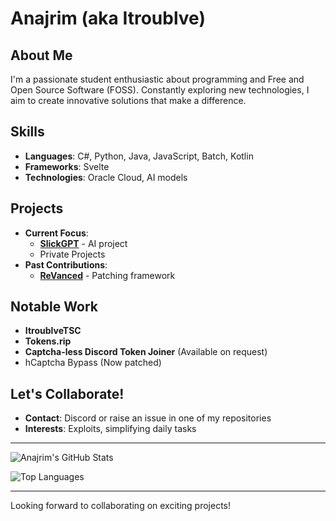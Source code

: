 # Anajrim (aka Itroublve)

## About Me
I'm a passionate student enthusiastic about programming and Free and Open Source Software (FOSS). Constantly exploring new technologies, I aim to create innovative solutions that make a difference.

## Skills
- **Languages**: C#, Python, Java, JavaScript, Batch, Kotlin
- **Frameworks**: Svelte
- **Technologies**: Oracle Cloud, AI models

## Projects
- **Current Focus**:
  - **[SlickGPT](https://github.com/ShipBit)** - AI project
  - Private Projects
- **Past Contributions**:
  - **[ReVanced](https://github.com/Revanced)** - Patching framework 

## Notable Work
- **ItroublveTSC**
- **Tokens.rip**
- **Captcha-less Discord Token Joiner** (Available on request)
- hCaptcha Bypass (Now patched)

## Let's Collaborate!
- **Contact**: Discord or raise an issue in one of my repositories
- **Interests**: Exploits, simplifying daily tasks

---

![Anajrim's GitHub Stats](https://github-readme-stats.vercel.app/api?username=Anajrim01&show_icons=true&theme=radical)

![Top Languages](https://github-readme-stats.vercel.app/api/top-langs/?username=Anajrim01&layout=compact&theme=radical)

---

Looking forward to collaborating on exciting projects!
